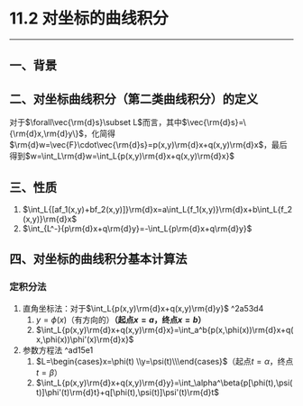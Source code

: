# 11.2 对坐标的曲线积分
---
## 一、背景
## 二、对坐标曲线积分（第二类曲线积分）的定义
对于$\forall\vec{\rm{d}s}\subset L$而言，其中$\vec{\rm{d}s}=\{\rm{d}x,\rm{d}y\}$，化简得$\rm{d}w=\vec{F}\cdot\vec{\rm{d}s}=p(x,y)\rm{d}x+q(x,y)\rm{d}x$，最后得到$w=\int_L\rm{d}w=\int_L{p(x,y)\rm{d}x+q(x,y)\rm{d}x}$
## 三、性质
1. $\int_L{[af_1(x,y)+bf_2(x,y)]}\rm{d}x=a\int_L{f_1(x,y)}\rm{d}x+b\int_L{f_2(x,y)}\rm{d}x$
2. $\int_{L^-}{p\rm{d}x+q\rm{d}y}=-\int_L{p\rm{d}x+q\rm{d}y}$
## 四、对坐标的曲线积分**基本计算法**
### 定积分法
1. 直角坐标法：对于$\int_L{p(x,y)\rm{d}x+q(x,y)\rm{d}y}$ ^2a53d4
	1. $y=\phi(x)$（有方向的）**（起点$x=a$，终点$x=b$）**
	2. $\int_L{p(x,y)\rm{d}x+q(x,y)\rm{d}x}=\int_a^b{p(x,\phi(x))\rm{d}x+q(x,\phi(x))\phi'(x)\rm{d}x}$
2. 参数方程法 ^ad15e1
	1. $L=\begin{cases}x=\phi(t) \\y=\psi(t)\\\end{cases}$（起点$t=\alpha$，终点$t=\beta$）
	2. $\int_L{p(x,y)\rm{d}x+q(x,y)\rm{d}y}=\int_\alpha^\beta{p[\phi(t),\psi(t)]\phi'(t)\rm{d}t}+q[\phi(t),\psi(t)]\psi'(t)\rm{d}t$


